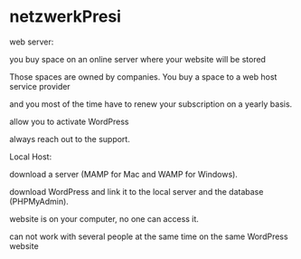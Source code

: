 # netzwerkPresi
web server:

you buy space on an online server where your website will be stored

Those spaces are owned by companies. You buy a space to a web host service provider

and you most of the time have to renew your subscription on a yearly basis.

allow you to activate WordPress

always reach out to the support.



Local Host:

download a server (MAMP for Mac and WAMP for Windows).

download WordPress and link it to the local server and the database (PHPMyAdmin).

website is on your computer, no one can access it.

can not work with several people at the same time on the same WordPress website

